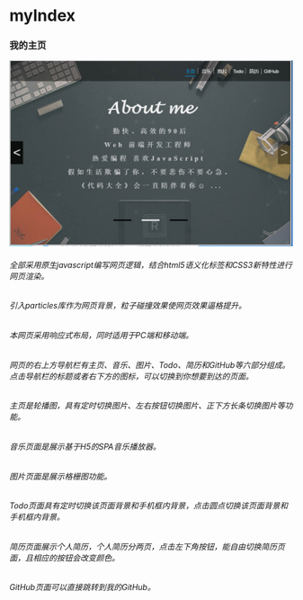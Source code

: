 # myIndex
### 我的主页
![界面图](img/mypage.jpg)
###### 全部采用原生javascript编写网页逻辑，结合html5语义化标签和CSS3新特性进行网页渲染。
###### 引入particles库作为网页背景，粒子碰撞效果使网页效果逼格提升。
###### 本网页采用响应式布局，同时适用于PC端和移动端。
###### 网页的右上方导航栏有主页、音乐、图片、Todo、简历和GitHub等六部分组成。点击导航栏的标题或者右下方的图标，可以切换到你想要到达的页面。
###### 主页是轮播图，具有定时切换图片、左右按钮切换图片、正下方长条切换图片等功能。
###### 音乐页面是展示基于H5的SPA音乐播放器。
###### 图片页面是展示格栅图功能。
###### Todo页面具有定时切换该页面背景和手机框内背景，点击圆点切换该页面背景和手机框内背景。
###### 简历页面展示个人简历，个人简历分两页，点击左下角按钮，能自由切换简历页面，且相应的按钮会改变颜色。
###### GitHub页面可以直接跳转到我的GitHub。
